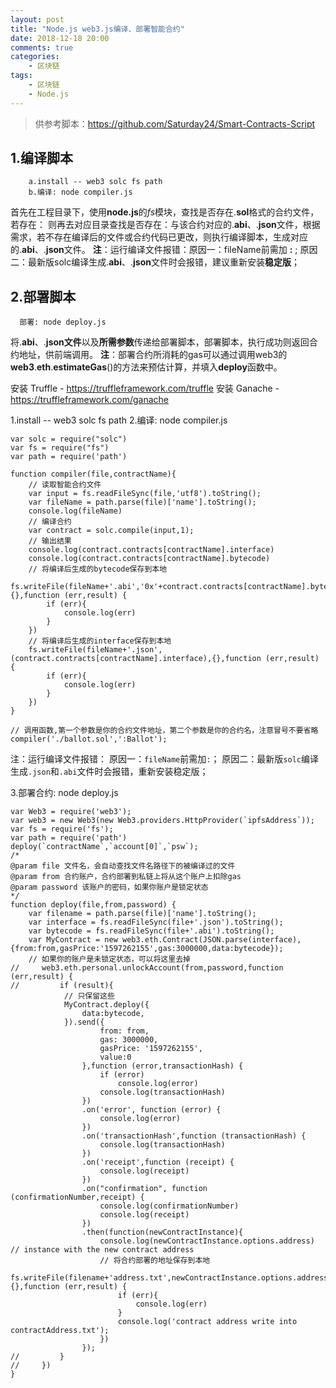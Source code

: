 ```yaml
---
layout: post
title: "Node.js web3.js编译、部署智能合约"
date: 2018-12-18 20:00
comments: true
categories:
 	- 区块链
tags: 
	- 区块链
	- Node.js
---
```


> 供参考脚本：https://github.com/Saturday24/Smart-Contracts-Script

<!-- more -->

##  1.编译脚本
		a.install -- web3 solc fs path 
		b.编译: node compiler.js
   首先在工程目录下，使用**node.js**的*fs*模块，查找是否存在.**sol**格式的合约文件， 若存在：
   则再去对应目录查找是否存在：与该合约对应的.**abi**、.**json**文件，根据需求，若不存在编译后的文件或合约代码已更改，则执行编译脚本，生成对应的.**abi**、.**json**文件。
   **注**：运行编译文件报错：原因一：fileName前需加 **:** ; 原因二：最新版solc编译生成.**abi**、.**json**文件时会报错，建议重新安装**稳定版**；
##  2.部署脚本
	  部署: node deploy.js
将.**abi**、.**json文件**以及**所需参数**传递给部署脚本，部署脚本，执行成功则返回合约地址，供前端调用。
**注**：部署合约所消耗的gas可以通过调用web3的**web3**.**eth**.**estimateGas**()的方法来预估计算，并填入**deploy**函数中。

安装 Truffle - https://truffleframework.com/truffle
安装 Ganache - https://truffleframework.com/ganache

   

1.install -- web3 solc fs path
2.编译: node compiler.js

    var solc = require("solc")
    var fs = require("fs")
    var path = require('path')
    
    function compiler(file,contractName){
        // 读取智能合约文件
        var input = fs.readFileSync(file,'utf8').toString();
        var fileName = path.parse(file)['name'].toString();
        console.log(fileName)
        // 编译合约
        var contract = solc.compile(input,1);
        // 输出结果   
    	console.log(contract.contracts[contractName].interface)
        console.log(contract.contracts[contractName].bytecode)
        // 将编译后生成的bytecode保存到本地
        fs.writeFile(fileName+'.abi','0x'+contract.contracts[contractName].bytecode,{},function (err,result) {
            if (err){
                console.log(err)
            }
        })
        // 将编译后生成的interface保存到本地
        fs.writeFile(fileName+'.json',(contract.contracts[contractName].interface),{},function (err,result) {
            if (err){
                console.log(err)
            }
        })
    }
    
    // 调用函数,第一个参数是你的合约文件地址，第二个参数是你的合约名，注意冒号不要省略
    compiler('./ballot.sol',':Ballot');

注：运行编译文件报错：
    原因一：`fileName`前需加`:`；
    原因二：最新版`solc`编译生成`.json`和`.abi`文件时会报错，重新安装稳定版；

3.部署合约: node deploy.js

    var Web3 = require('web3');
    var web3 = new Web3(new Web3.providers.HttpProvider(`ipfsAddress`));
    var fs = require('fs');
    var path = require('path')
    deploy(`contractName`,`account[0]`,`psw`);
    /*
    @param file 文件名，会自动查找文件名路径下的被编译过的文件
    @param from 合约账户，合约部署到私链上将从这个账户上扣除gas
    @param password 该账户的密码，如果你账户是锁定状态
    */
    function deploy(file,from,password) {
        var filename = path.parse(file)['name'].toString();
        var interface = fs.readFileSync(file+'.json').toString();
        var bytecode = fs.readFileSync(file+'.abi').toString();
        var MyContract = new web3.eth.Contract(JSON.parse(interface),{from:from,gasPrice:'1597262155',gas:3000000,data:bytecode});
        // 如果你的账户是未锁定状态，可以将这里去掉
    //     web3.eth.personal.unlockAccount(from,password,function (err,result) {
    //         if (result){
                // 只保留这些
                MyContract.deploy({
                    data:bytecode,
                }).send({
                        from: from,
                        gas: 3000000,
                        gasPrice: '1597262155',
                        value:0
                    },function (error,transactionHash) {
                        if (error)
                            console.log(error)
                        console.log(transactionHash)
                    })
                    .on('error', function (error) {
                        console.log(error)
                    })
                    .on('transactionHash',function (transactionHash) {
                        console.log(transactionHash)
                    })
                    .on('receipt',function (receipt) {
                        console.log(receipt)
                    })
                    .on("confirmation", function (confirmationNumber,receipt) {
                        console.log(confirmationNumber)
                        console.log(receipt)
                    })
                    .then(function(newContractInstance){
                        console.log(newContractInstance.options.address) // instance with the new contract address
                        // 将合约部署的地址保存到本地
                        fs.writeFile(filename+'address.txt',newContractInstance.options.address,{},function (err,result) {
                            if (err){
                                console.log(err)
                            }
                            console.log('contract address write into contractAddress.txt');
                        })
                    });
    //         }
    //     })
    }
